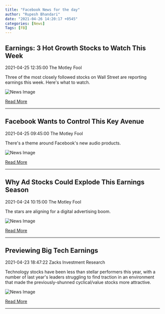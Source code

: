 ```yaml
---
title: "Facebook News for the day"
author: "Rupesh Bhandari"
date: "2021-04-26 14:20:17 +0545"
categories: [News]
Tags: [FB]
---
```


## Earnings: 3 Hot Growth Stocks to Watch This Week

2021-04-25 12:35:00 The Motley Fool

Three of the most closely followed stocks on Wall Street are reporting earnings this week. Here's what to watch.

![News Image](https://cdn.snapi.dev/images/v1/u/r/urlhttps3a2f2fgfoolcdncom2feditorial2fimages2f6228272fearnings-stocks-to-watch-this-weekjpgw700opresize-783448.jpg)

[Read More](https://www.fool.com/investing/2021/04/25/earnings-3-hot-growth-stocks-to-watch-this-week/)

---
        
## Facebook Wants to Control This Key Avenue

2021-04-25 09:45:00 The Motley Fool

There's a theme around Facebook's new audio products.

![News Image](https://cdn.snapi.dev/images/v1/l/i/gettyimages-1199250981-783397.jpg)

[Read More](https://www.fool.com/investing/2021/04/25/facebook-wants-to-control-this-key-relationship/)

---
        
## Why Ad Stocks Could Explode This Earnings Season

2021-04-24 10:15:00 The Motley Fool

The stars are aligning for a digital advertising boom.

![News Image](https://cdn.snapi.dev/images/v1/q/j/urlhttps3a2f2fgfoolcdncom2feditorial2fimages2f6220992fslide-7-social-media-smartphones-source-gettyjpgw700opresize-783231.jpg)

[Read More](https://www.fool.com/investing/2021/04/24/why-ad-stocks-could-explode-this-earnings-season/)

---
        
## Previewing Big Tech Earnings

2021-04-23 18:47:22 Zacks Investment Research

Technology stocks have been less than stellar performers this year, with a number of last year's leaders struggling to find traction in an environment that made the previously-shunned cyclical/value stocks more attractive.

![News Image](https://cdn.snapi.dev/images/v1/w/h/shutterstock-1825730168-457x274-732758-783061.jpg)

[Read More](https://www.zacks.com/commentary/1443030/previewing-big-tech-earnings)

---
        
